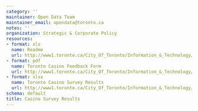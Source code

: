 ```yaml
---
category: ''
maintainer: Open Data Team
maintainer_email: opendata@toronto.ca
notes: ''
organization: Strategic & Corporate Policy
resources:
- format: xls
  name: Readme
  url: http://www1.toronto.ca/City_Of_Toronto/Information_&_Technology/Open_Data/Data_Sets/Assets/Files/casino_survey_readme.xls
- format: pdf
  name: Toronto Casino Feedback Form
  url: http://www1.toronto.ca/City_Of_Toronto/Information_&_Technology/Open_Data/Data_Sets/Assets/Files/casino_survey_feedback_form20130131_.pdf
- format: xlsx
  name: Toronto Casino Survey Results
  url: http://www1.toronto.ca/City_Of_Toronto/Information_&_Technology/Open_Data/Data_Sets/Assets/Files/casino_survey_results20130325.xlsx
schema: default
title: Casino Survey Results
---
```

